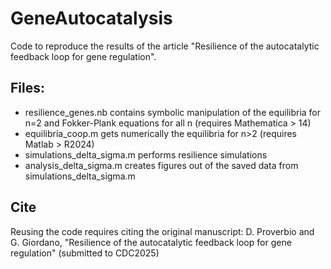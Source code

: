 # GeneAutocatalysis

Code to reproduce the results of the article "Resilience of the autocatalytic feedback loop for gene regulation".

## Files:
- resilience_genes.nb contains symbolic manipulation of the equilibria for n=2 and Fokker-Plank equations for all n (requires Mathematica > 14)
- equilibria_coop.m gets numerically the equilibria for n>2 (requires Matlab > R2024)
- simulations_delta_sigma.m performs resilience simulations
- analysis_delta_sigma.m creates figures out of the saved data from simulations_delta_sigma.m

## Cite
Reusing the code requires citing the original manuscript: D. Proverbio and G. Giordano, "Resilience of the autocatalytic feedback loop for gene regulation" (submitted to CDC2025)
